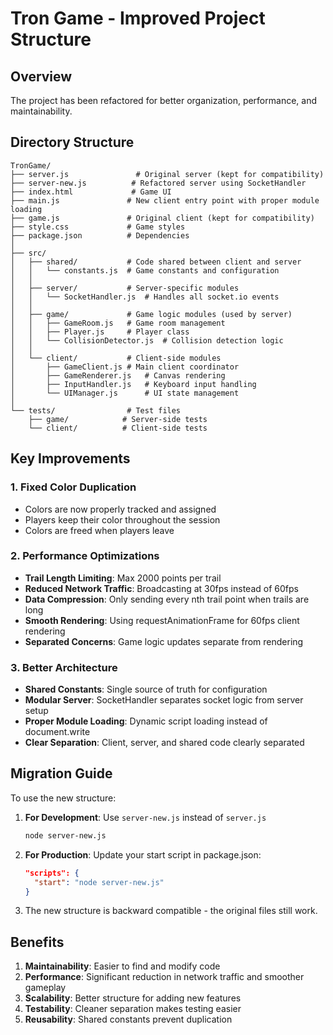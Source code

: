# Tron Game - Improved Project Structure

## Overview
The project has been refactored for better organization, performance, and maintainability.

## Directory Structure
```
TronGame/
├── server.js               # Original server (kept for compatibility)
├── server-new.js          # Refactored server using SocketHandler
├── index.html             # Game UI
├── main.js               # New client entry point with proper module loading
├── game.js               # Original client (kept for compatibility)
├── style.css             # Game styles
├── package.json          # Dependencies
│
├── src/
│   ├── shared/           # Code shared between client and server
│   │   └── constants.js  # Game constants and configuration
│   │
│   ├── server/           # Server-specific modules
│   │   └── SocketHandler.js  # Handles all socket.io events
│   │
│   ├── game/             # Game logic modules (used by server)
│   │   ├── GameRoom.js   # Game room management
│   │   ├── Player.js     # Player class
│   │   └── CollisionDetector.js  # Collision detection logic
│   │
│   └── client/           # Client-side modules
│       ├── GameClient.js # Main client coordinator
│       ├── GameRenderer.js   # Canvas rendering
│       ├── InputHandler.js   # Keyboard input handling
│       └── UIManager.js      # UI state management
│
└── tests/                # Test files
    ├── game/            # Server-side tests
    └── client/          # Client-side tests
```

## Key Improvements

### 1. Fixed Color Duplication
- Colors are now properly tracked and assigned
- Players keep their color throughout the session
- Colors are freed when players leave

### 2. Performance Optimizations
- **Trail Length Limiting**: Max 2000 points per trail
- **Reduced Network Traffic**: Broadcasting at 30fps instead of 60fps
- **Data Compression**: Only sending every nth trail point when trails are long
- **Smooth Rendering**: Using requestAnimationFrame for 60fps client rendering
- **Separated Concerns**: Game logic updates separate from rendering

### 3. Better Architecture
- **Shared Constants**: Single source of truth for configuration
- **Modular Server**: SocketHandler separates socket logic from server setup
- **Proper Module Loading**: Dynamic script loading instead of document.write
- **Clear Separation**: Client, server, and shared code clearly separated

## Migration Guide

To use the new structure:

1. **For Development**: Use `server-new.js` instead of `server.js`
   ```bash
   node server-new.js
   ```

2. **For Production**: Update your start script in package.json:
   ```json
   "scripts": {
     "start": "node server-new.js"
   }
   ```

3. The new structure is backward compatible - the original files still work.

## Benefits

1. **Maintainability**: Easier to find and modify code
2. **Performance**: Significant reduction in network traffic and smoother gameplay
3. **Scalability**: Better structure for adding new features
4. **Testability**: Cleaner separation makes testing easier
5. **Reusability**: Shared constants prevent duplication